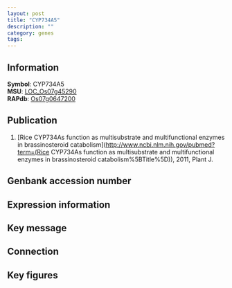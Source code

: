 ```yaml
---
layout: post
title: "CYP734A5"
description: ""
category: genes
tags: 
---
```


## Information
__Symbol__: CYP734A5  
__MSU__: [LOC_Os07g45290](http://rice.plantbiology.msu.edu/cgi-bin/ORF_infopage.cgi?orf=LOC_Os07g45290)  
__RAPdb__: [Os07g0647200](http://rapdb.dna.affrc.go.jp/viewer/gbrowse_details/irgsp1?name=Os07g0647200)  

## Publication
1. [Rice CYP734As function as multisubstrate and multifunctional enzymes in brassinosteroid catabolism](http://www.ncbi.nlm.nih.gov/pubmed?term=(Rice CYP734As function as multisubstrate and multifunctional enzymes in brassinosteroid catabolism%5BTitle%5D)), 2011, Plant J.

## Genbank accession number

## Expression information

## Key message

## Connection

## Key figures


